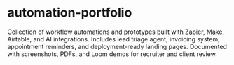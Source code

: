 # automation-portfolio
Collection of workflow automations and prototypes built with Zapier, Make, Airtable, and AI integrations. Includes lead triage agent, invoicing system, appointment reminders, and deployment-ready landing pages. Documented with screenshots, PDFs, and Loom demos for recruiter and client review.
